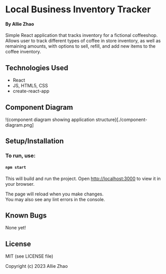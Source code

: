 # Local Business Inventory Tracker

#### By Allie Zhao

Simple React application that tracks inventory for a fictional coffeeshop. Allows user to track different types of coffee in store inventory, as well as remaining amounts, with options to sell, refill, and add new items to the coffee inventory.

## Technologies Used

- React
- JS, HTML5, CSS
- create-react-app

## Component Diagram

!{component diagram showing application structure}[./component-diagram.png]

## Setup/Installation

### To run, use:

#### `npm start`

This will build and run the project.
Open [http://localhost:3000](http://localhost:3000) to view it in your browser.

The page will reload when you make changes.\
You may also see any lint errors in the console.

## Known Bugs

None yet!

## License

MIT (see LICENSE file)

Copyright (c) 2023 Allie Zhao
